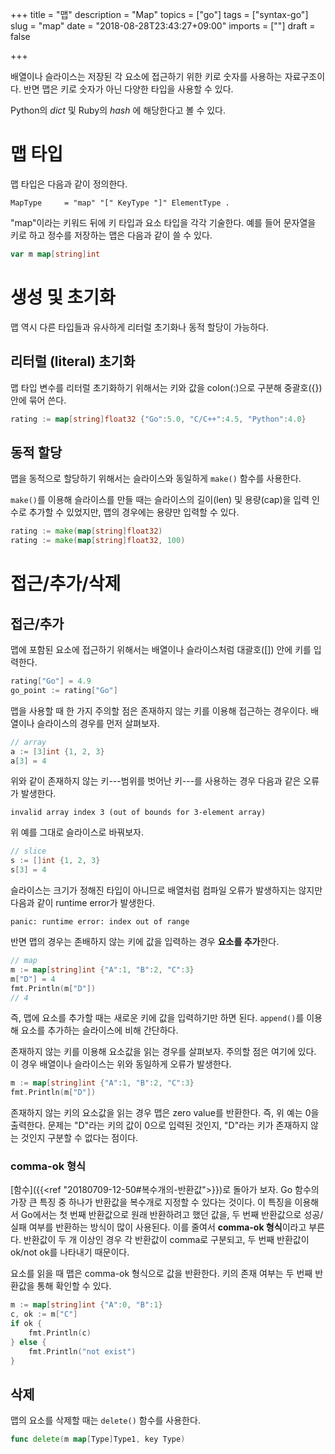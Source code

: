 +++
title = "맵"
description = "Map"
topics = ["go"]
tags = ["syntax-go"]
slug = "map"
date = "2018-08-28T23:43:27+09:00"
imports = [""]
draft = false

+++

배열이나 슬라이스는 저장된 각 요소에 접근하기 위한 키로 숫자를 사용하는 자료구조이다. 반면 맵은 키로 숫자가 아닌 다양한 타입을 사용할 수 있다.

Python의 *dict* 및 Ruby의 *hash* 에 해당한다고 볼 수 있다.

# 맵 타입

맵 타입은 다음과 같이 정의한다.

```
MapType     = "map" "[" KeyType "]" ElementType .
```

"map"이라는 키워드 뒤에 키 타입과 요소 타입을 각각 기술한다. 예를 들어 문자열을 키로 하고 정수를 저장하는 맵은 다음과 같이 쓸 수 있다.

```go
var m map[string]int
```

# 생성 및 초기화

맵 역시 다른 타입들과 유사하게 리터럴 초기화나 동적 할당이 가능하다.

## 리터럴 (literal) 초기화

맵 타입 변수를 리터럴 초기화하기 위해서는 키와 값을 colon(:)으로 구분해 중괄호({}) 안에 묶어 쓴다.

```go
rating := map[string]float32 {"Go":5.0, "C/C++":4.5, "Python":4.0}
```

## 동적 할당

맵을 동적으로 할당하기 위해서는 슬라이스와 동일하게 `make()` 함수를 사용한다.

`make()`를 이용해 슬라이스를 만들 때는 슬라이스의 길이(len) 및 용량(cap)을 입력 인수로 추가할 수 있었지만, 맵의 경우에는 용량만 입력할 수 있다.

```go
rating := make(map[string]float32)
rating := make(map[string]float32, 100)
```

# 접근/추가/삭제

## 접근/추가

맵에 포함된 요소에 접근하기 위해서는 배열이나 슬라이스처럼 대괄호([]) 안에 키를 입력한다.

```go
rating["Go"] = 4.9
go_point := rating["Go"]
```

맵을 사용할 때 한 가지 주의할 점은 존재하지 않는 키를 이용해 접근하는 경우이다. 배열이나 슬라이스의 경우를 먼저 살펴보자.

```go
// array
a := [3]int {1, 2, 3}
a[3] = 4
```

위와 같이 존재하지 않는 키---범위를 벗어난 키---를 사용하는 경우 다음과 같은 오류가 발생한다.

```
invalid array index 3 (out of bounds for 3-element array)
```

위 예를 그대로 슬라이스로 바꿔보자.

```go
// slice
s := []int {1, 2, 3}
s[3] = 4
```

슬라이스는 크기가 정해진 타입이 아니므로 배열처럼 컴파일 오류가 발생하지는 않지만 다음과 같이 runtime error가 발생한다.

```
panic: runtime error: index out of range
```

반면 맵의 경우는 존배하지 않는 키에 값을 입력하는 경우 **요소를 추가**한다.

```go
// map
m := map[string]int {"A":1, "B":2, "C":3}
m["D"] = 4
fmt.Println(m["D"])
// 4
```

즉, 맵에 요소를 추가할 때는 새로운 키에 값을 입력하기만 하면 된다. `append()`를 이용해 요소를 추가하는 슬라이스에 비해 간단하다.

존재하지 않는 키를 이용해 요소값을 읽는 경우를 살펴보자. 주의할 점은 여기에 있다. 이 경우 배열이나 슬라이스는 위와 동일하게 오류가 발생한다.

```go
m := map[string]int {"A":1, "B":2, "C":3}
fmt.Println(m["D"])
```

존재하지 않는 키의 요소값을 읽는 경우 맵은 zero value를 반환한다. 즉, 위 예는 0을 출력한다. 문제는 "D"라는 키의 값이 0으로 입력된 것인지, "D"라는 키가 존재하지 않는 것인지 구분할 수 없다는 점이다.

### comma-ok 형식

[함수]({{<ref "20180709-12-50#복수개의-반환값">}})로 돌아가 보자. Go 함수의 가장 큰 특징 중 하나가 반환값을 복수개로 지정할 수 있다는 것이다. 이 특징을 이용해서 Go에서는 첫 번째 반환값으로 원래 반환하려고 했던 값을, 두 번째 반환값으로 성공/실패 여부를 반환하는 방식이 많이 사용된다. 이를 줄여서 **comma-ok 형식**이라고 부른다. 반환값이 두 개 이상인 경우 각 반환값이 comma로 구분되고, 두 번째 반환값이 ok/not ok를 나타내기 때문이다.

요소를 읽을 때 맵은 comma-ok 형식으로 값을 반환한다. 키의 존재 여부는 두 번째 반환값을 통해 확인할 수 있다.

```go
m := map[string]int {"A":0, "B":1}
c, ok := m["C"]
if ok {
    fmt.Println(c)
} else {
    fmt.Println("not exist")
}
```

## 삭제

맵의 요소를 삭제할 때는 `delete()` 함수를 사용한다.

```go
func delete(m map[Type]Type1, key Type)
```

